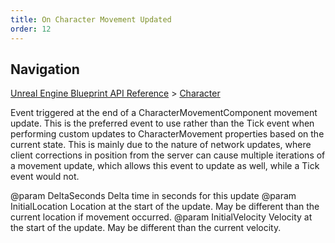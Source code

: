 ```yaml
---
title: On Character Movement Updated
order: 12
---
```

## Navigation

[Unreal Engine Blueprint API Reference](https://dev.epicgames.com/documentation/en-us/unreal-engine/BlueprintAPI) > [Character](https://dev.epicgames.com/documentation/en-us/unreal-engine/BlueprintAPI/Character)

Event triggered at the end of a CharacterMovementComponent movement update.
This is the preferred event to use rather than the Tick event when performing custom updates to CharacterMovement properties based on the current state.
This is mainly due to the nature of network updates, where client corrections in position from the server can cause multiple iterations of a movement update,
which allows this event to update as well, while a Tick event would not.

@param DeltaSeconds Delta time in seconds for this update
@param InitialLocation Location at the start of the update. May be different than the current location if movement occurred.
@param InitialVelocity Velocity at the start of the update. May be different than the current velocity.
